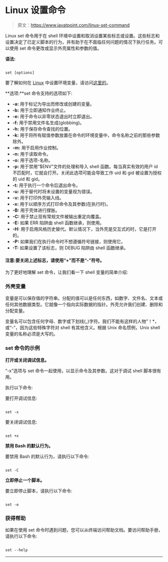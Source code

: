 # Linux 设置命令

> 原文：<https://www.javatpoint.com/linux-set-command>

Linux set 命令用于在 shell 环境中设置和取消设置某些标志或设置。这些标志和设置决定了已定义脚本的行为，并有助于在不面临任何问题的情况下执行任务。可以使用 set 命令更改或显示外壳属性和参数的值。

**语法:**

```

set [options]

```

要了解如何在 [Linux](https://www.javatpoint.com/linux-tutorial) 中设置环境变量，请访问[这里的](https://www.javatpoint.com/linux-set-environment-variable)。

**选项:**set 命令支持的选项如下:

*   **-a:** 用于标记为导出而修改或创建的变量。
*   **-b:** 用于立即通知作业终止。
*   **-e:** 用于命令以非零状态退出时立即退出。
*   **-f:** 用于禁用文件名生成(globbing)。
*   **-h:** 用于保存命令查找的位置。
*   **-k:** 用于将所有赋值参数放置在命令的环境变量中，命令名称之前的那些参数除外。
*   **-m:** 用于启用作业控制。
*   **-n:** 用于读取命令。
*   **-o:** 用于选项-名称。
*   **-p:** 用于禁用“$ENV”文件的处理和导入 shell 函数。每当真实有效的用户 id 不匹配时，它就会打开。关闭此选项可能会导致工作 uid 和 gid 被设置为授权的 uid 和 gid。
*   **-t:** 用于执行一个命令后退出命令。
*   **-u:** 用于替代时将未设置的变量视为错误。
*   **-v:** 用于打印外壳输入线。
*   **-x:** 用于以顺序方式打印命令及其参数(在执行时)。
*   **-B:** 用于壳体进行撑胀。
*   **-C:** 用于禁止现有常规文件被输出重定向覆盖。
*   **-E:** 如果 ERR 陷阱由 shell 函数继承，则使用。
*   **-H:** 用于启用风格历史替代。默认情况下，当外壳是交互式的时，它是打开的。
*   **-P:** 如果我们在执行命令时不想遵循符号链接，则使用它。
*   **-T:** 如果设置了该标志，则 DEBUG 陷阱由 shell 函数继承。

#### 注意:要关闭上述标志，请使用“+”而不是“-”符号。

为了更好地理解 set 命令，让我们看一下 shell 变量的简单介绍:

### 外壳变量

变量是可以保存值的字符串。分配的值可以是任何东西，如数字、文件名、文本或任何其他数据类型。它就像一个指向实际数据的指针。外壳允许我们创建、删除和分配变量。

变量名可以包含任何字母、数字或下划线(_)字符。我们不能有这样的人物”！*，或“-”，因为这些特殊字符对 shell 有其他含义。根据 Unix 命名惯例，Unix shell 变量的名称必须是大写的。

### set 命令的示例

**打开或关闭调试信息。**

“-x”选项与 set 命令一起使用，以显示命令及其参数。这对于调试 shell 脚本很有用。

执行以下命令:

要打开调试信息:

```

set -x

```

要关闭调试信息:

```

set +x

```

**禁用 Bash 的默认行为。**

要禁用 Bash 的默认行为，请执行以下命令:

```

set -C

```

**立即停止一个脚本。**

要立即停止脚本，请执行以下命令:

```

set -e

```

### 获得帮助

如果在使用 set 命令时遇到问题，您可以从终端访问帮助文档。要访问帮助手册，请执行以下命令:

```

set --help

```

* * *